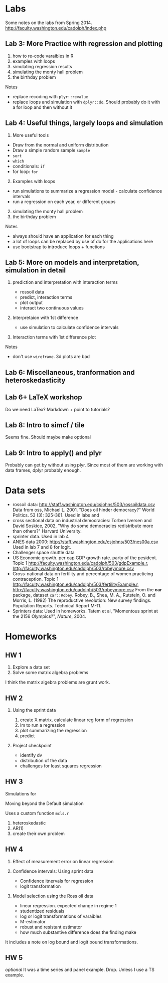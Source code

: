 # Labs

Some notes on the labs from Spring 2014. http://faculty.washington.edu/cadolph/index.php

## Lab 3: More Practice with regression and plotting

1. how to re-code varaibles in R
2. examples with loops
3. simulating regression results
4. simulating the monty hall problem
5. the birthday problem

Notes

- replace recoding with `plyr::revalue`
- replace loops and simulation with `dplyr::do`. Should probably do it with a for loop and then without it

## Lab 4: Useful things, largely loops and simulation

1. More useful tools

  - Draw from the normal and uniform distribution
  - Draw a simple random sample `sample`
  - `sort`
  - `which`
  - conditionals: `if`
  - for loop: `for`

2. Examples with loops

  - run simulations to summarize a regression model - calculate confidence intervals
  - run a regression on each year, or different groups

2. simulating the monty hall problem
3. the birthday problem

Notes

- always should have an application for each thing
- a lot of loops can be replaced by use of do for the applications here
- use bootstrap to introduce loops + functions

## Lab 5: More on models and interpretation, simulation in detail

1. prediction and interpretation with interaction terms

    - rossoil data
    - predict, interaction terms
    - plot output
    - interact two continuous values

2. Interpretaion with 1st difference

    - use simulation to calculate confidence intervals

3. Interaction terms with 1st difference plot

Notes

- don't use `wireframe`. 3d plots are bad

## Lab 6: Miscellaneous, tranformation and heteroskedasticity


## Lab 6+ LaTeX workshop

Do we need LaTex? Markdown + point to tutorials? 

## Lab 8: Intro to simcf / tile

Seems fine. Should maybe make optional

## Lab 9: Intro to apply() and plyr

Probably can get by without using plyr. Since most of them are working
with data frames, dplyr probably enough.

# Data sets

- rossoil data: http://staff.washington.edu/csjohns/503/rossoildata.csv Data from oss, Michael L. 2001. "Does oil hinder democracy?" World Politics. 53 (3): 325-361.  Used in labs and
- cross sectional data on industrial democracies: Torben Iversen and David Soskice, 2002, "Why do some democracies redistribute more than others?" Harvard University.
- sprinter data. Used in lab 4
- ANES data 2000: http://staff.washington.edu/csjohns/503/nes00a.csv Used in lab 7 and 8 for logit.
- Challenger space shuttle data
- US Economic growth. per cap GDP growth rate. party of the pesident. Topic 1 http://faculty.washington.edu/cadolph/503/gdpExample.r, http://faculty.washington.edu/cadolph/503/robeymore.csv
- Cross-national data on fertility and percentage of women practicing contraception. Topic 1 http://faculty.washington.edu/cadolph/503/fertilityExample.r, http://faculty.washington.edu/cadolph/503/robeymore.csv From the **car** package, dataset `car::Robey`. Robey, B., Shea, M. A., Rutstein, O. and Morris, L. (1992) The reproductive revolution: New survey findings. Population Reports. Technical Report M-11.
- Sprinters data: Used in homeworks. Tatem et al, "Momentous sprint at the 2156 Olympics?", *Nature*, 2004.

# Homeworks

## HW 1

1. Explore a data set
2. Solve some matrix algebra problems

I think the matrix algebra problems are grunt work.

## HW 2

1. Using the sprint data

   1. create X matrix. calculate linear reg form of regression
   2. lm to run a regression
   3. plot summarizing the regression
   4. predict

2. Project checkpoint

   - identify dv
   - distribution of the data
   - challenges for least squares regression

## HW 3

Simulations for

Moving beyond the Default simulation 

Uses a custom function `mcls.r`

1. heteroskedastic
2. AR(1)
3. create their own problem

## HW 4

1. Effect of measurement error on linear regression
2. Confidence intervals: Using sprint data

    - Confidence itnervals for regression
	- logit transformation

3. Model selection using the Ross oil data

    - linear regression. expected change in regime 1
	- studentized residuals
	- log or logit transformations of varaibles
	- M-estimator
	- robust and resistant estimator
	- how much substantive difference does the finding make

It includes a note on log bound and logit bound transformations.

## HW 5

*optional* It was a time series and panel example. Drop. Unless I use a TS example.



